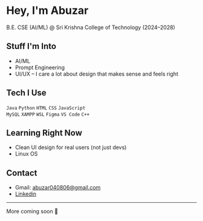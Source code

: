# Hey, I'm Abuzar


B.E. CSE (AI/ML) @ Sri Krishna College of Technology (2024–2028)


## Stuff I'm Into
- AI/ML  
- Prompt Engineering   
- UI/UX – I care a lot about design that makes sense and feels right

## Tech I Use
`Java` `Python` `HTML` `CSS` `JavaScript`  
`MySQL` `XAMPP` `WSL` `Figma` `VS Code` `C++`

## Learning Right Now
- Clean UI design for real users (not just devs)  
- Linux OS

## Contact
- Gmail: abuzar040806@gmail.com  
- [Linkedin](https://www.linkedin.com/in/abuzar-a-47938b298?lipi=urn%3Ali%3Apage%3Ad_flagship3_profile_view_base_contact_details%3BgoAEuXWtRYSvjILkuwRHbQ%3D%3D)

---

More coming soon 👀
